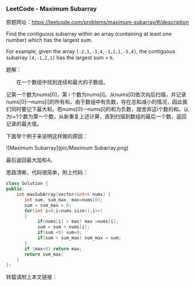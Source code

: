 ### LeetCode - Maximum Subarray



原题网址：https://leetcode.com/problems/maximum-subarray/#/description

Find the contiguous subarray within an array (containing at least one number) which has the largest sum.

For example, given the array `[-2,1,-3,4,-1,2,1,-5,4]`,
the contiguous subarray `[4,-1,2,1]` has the largest sum = `6`.

题解：

　　在一个数组中找到连续和最大的子数组。

记第一个数为nums[0]，第 i 个数为nums[i]。从nums[0]依次向后扫描，并记录nums[0]—nums[i]的所有和，由于数组中有负数，存在总和减小的情况，因此我们同时要记下最大和。若nums[0]—nums[i]的和为负数，就舍弃这i个数的和。认为i+1个数为第一个数，从新重复上述计算，直到扫描到数组的最后一个数，返回记录的最大值。



下面举个例子来说明这样做的原因：

![Maximum Subarray](pic/Maximum Subarray.png)

最后返回最大加和4。

思路清晰，代码很简单，附上代码：

```c++
class Solution {
public:
    int maxSubArray(vector<int>& nums) {
       int sum, sum_max, max=nums[0];
       sum = sum_max = 0;
       for(int i=0;i<nums.size();i++)
       {
            if(nums[i] > max) max =nums[i];
       		sum = sum + nums[i];
       		if(sum <0) sum=0; 
       		if(sum > sum_max) sum_max = sum;
       }
       if (max<0) return max;
       return sum_max;
    }
};
```



转载请附上本文链接：





​	

　　


